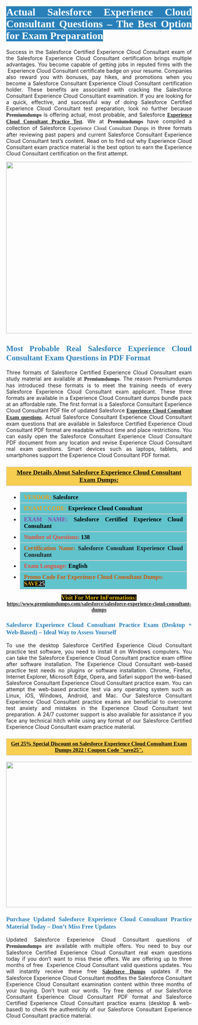 <h1 style="text-align: justify;"><span style="color:#ffffff;"><span style="font-family:Georgia,serif;"><strong><span style="background-color:#2980b9;">Actual Salesforce Experience Cloud Consultant Questions &ndash; The Best Option for Exam Preparation</span></strong></span></span></h1>

<p style="text-align: justify;">Success in the Salesforce Certified Experience Cloud Consultant exam of the Salesforce Experience Cloud Consultant certification brings multiple advantages. You become capable of getting jobs in reputed firms with the &nbsp;Experience Cloud Consultant certificate badge on your resume. Companies also reward you with bonuses, pay hikes, and promotions when you become a Salesforce Consultant Experience Cloud Consultant certification holder. These benefits are associated with cracking the Salesforce Consultant Experience Cloud Consultant examination. If you are looking for a quick, effective, and successful way of doing Salesforce Certified Experience Cloud Consultant test preparation, look no further because <span style="font-family:Georgia,serif;"><strong>Premiumdumps</strong></span> is offering actual, most probable, and Salesforce <span style="font-family:Georgia,serif;"><strong><a href="https://www.premiumdumps.com/salesforce/salesforce-experience-cloud-consultant-dumps">Experience Cloud Consultant&nbsp;Practice Test</a></strong></span>. We at <span style="font-family:Georgia,serif;"><strong>Premiumdumps</strong></span> have compiled a collection of Salesforce <span style="font-family:Georgia,serif;">Experience Cloud Consultant Dumps</span> in three formats after reviewing past papers and current Salesforce Consultant Experience Cloud Consultant&nbsp;test&rsquo;s content. Read on to find out why Experience Cloud Consultant exam practice material is the best option to earn the Experience Cloud Consultant certification on the first attempt.</p>

<p style="text-align: center;"><a href="https://www.premiumdumps.com/salesforce/salesforce-experience-cloud-consultant-dumps"><img alt="" src="https://i.imgur.com/P39uA2n.jpeg" style="width: 700px; height: 465px;" /></a></p>

<h2 style="text-align: justify;"><span style="color:#2980b9;"><span style="font-family:Georgia,serif;"><strong>Most Probable Real Salesforce Experience Cloud Consultant Exam Questions in PDF Format</strong></span></span></h2>

<p style="text-align: justify;">Three formats of Salesforce Certified Experience Cloud Consultant exam study material are available at <span style="font-family:Georgia,serif;"><strong>Premiumdumps</strong></span>. The reason Premiumdumps has introduced these formats is to meet the training needs of every Salesforce Experience Cloud Consultant exam applicant. These three formats are available in a Experience Cloud Consultant dumps bundle pack at an affordable rate. The first format is a Salesforce Consultant Experience Cloud Consultant PDF file of updated Salesforce <span style="font-family:Georgia,serif;"><strong><a href="https://www.premiumdumps.com/salesforce/salesforce-experience-cloud-consultant-dumps">Experience Cloud Consultant Exam questions</a></strong></span>. Actual Salesforce Consultant Experience Cloud Consultant exam questions that are available in Salesforce Certified Experience Cloud Consultant PDF format are readable without time and place restrictions. You can easily open the Salesforce Consultant Experience Cloud Consultant PDF document from any location and revise Experience Cloud Consultant real exam questions. Smart devices such as laptops, tablets, and smartphones support the Experience Cloud Consultant PDF format.</p>

<h3 style="background: #f7ce50; border: 1px solid rgb(204, 204, 204); padding: 5px 10px; text-align: center;"><span style="font-family:Georgia,serif;"><u><u><span style="color:#000000;"><span style="font-size:11pt"><span style="line-height:normal"><b><span style="font-size:13.0pt"><span cambria="">More Details About Salesforce Experience Cloud Consultant Exam Dumps:</span></span></b></span></span></span></u></u></span></h3>

<ul>
	<li style="margin:0cm 10pt">
	<div style="background:#61c4cd; border: 1px solid rgb(204, 204, 204); padding: 5px 10px; text-align: justify;"><span style="font-family:Georgia,serif;"><span style="font-size:11pt"><span style="line-height:normal"><b><span style="font-size:12.0pt"><span new="" roman="" times=""><span style="color:#f39c12;">VENDOR:</span> <span style="color:#000000;">Salesforce</span></span></span></b></span></span></span></div>
	</li>
	<li style="margin:0cm 10pt">
	<div style="background: #61c4cd; border: 1px solid rgb(204, 204, 204); padding: 5px 10px; text-align: justify;"><span style="font-family:Georgia,serif;"><span style="font-size:11pt"><span style="line-height:normal"><b><span style="font-size:12.0pt"><span new="" roman="" times=""><span style="color:#f39c12;">EXAM CCODE:</span> <span style="color:#000000;">Experience Cloud Consultant</span></span></span></b></span></span></span></div>
	</li>
	<li style="margin:0cm 10pt">
	<div style="background: #61c4cd; border: 1px solid rgb(204, 204, 204); padding: 5px 10px; text-align: justify;"><span style="font-family:Georgia,serif;"><span style="font-size:11pt"><span style="line-height:normal"><b><span style="font-size:12.0pt"><span new="" roman="" times=""><span style="color:#8e44ad;">EXAM NAME:</span> <span style="color:#000000;">Salesforce Certified Experience Cloud Consultant</span></span></span></b></span></span></span></div>
	</li>
	<li style="margin:0cm 10pt">
	<div style="background: #61c4cd; border: 1px solid rgb(204, 204, 204); padding: 5px 10px;"><span style="font-family:Georgia,serif;"><span style="font-size:11pt"><span style="line-height:normal"><b><span style="font-size:12.0pt"><span new="" roman="" times=""><span style="color:#e74c3c;">Number of Questions:</span><span style="color:#000000;"><span style="color:#f1c40f;"> </span>138</span></span></span></b></span></span></span></div>
	</li>
	<li style="margin:0cm 10pt">
	<div style="background: #61c4cd; border: 1px solid rgb(204, 204, 204); padding: 5px 10px; text-align: justify;"><span style="font-family:Georgia,serif;"><span style="font-size:11pt"><span style="line-height:normal"><b><span style="font-size:12.0pt"><span new="" roman="" times=""><span style="color:#d35400;">Certification Name:</span> Salesforce Consultant Experience Cloud Consultant</span></span></b></span></span></span></div>
	</li>
	<li style="margin:0cm 10pt">
	<div style="background: #61c4cd; border: 1px solid rgb(204, 204, 204); padding: 5px 10px; text-align: justify;"><span style="font-family:Georgia,serif;"><span style="font-size:11pt"><span style="line-height:normal"><b><span style="font-size:12.0pt"><span new="" roman="" times=""><span style="color:#e74c3c;">Exam Language:</span> <span style="color:#000000;">English</span></span></span></b></span></span></span></div>
	</li>
	<li style="margin:0cm 10pt">
	<div style="background: #61c4cd; border: 1px solid rgb(204, 204, 204); padding: 5px 10px;"><span style="font-family:Georgia,serif;"><span style="font-size:11pt"><span style="line-height:normal"><b><span style="font-size:12.0pt"><span new="" roman="" times=""><span style="color:#d35400;">Promo Code For Experience Cloud Consultant Dumps:</span><span style="color:#f1c40f;"> <span style="background-color:#000000;">SAVE</span></span><span style="color:#ffffff;"><span style="background-color:#000000;">25</span></span></span></span></b></span></span></span></div>
	</li>
</ul>

<p style="text-align: center;"><span style="font-family:Georgia,serif;"><strong><span style="font-size:16px;"><span style="color:#f1c40f;"><span style="background-color:#000000;">Visit For More InFormations:</span></span></span> <a href="https://www.premiumdumps.com/salesforce/salesforce-experience-cloud-consultant-dumps">https://www.premiumdumps.com/salesforce/salesforce-experience-cloud-consultant-dumps</a></strong></span></p>

<h3 style="text-align: justify;"><span style="color:#2980b9;"><span style="font-family:Georgia,serif;"><strong><strong><strong>Salesforce Experience Cloud Consultant Practice Exam (Desktop + Web-Based) &ndash; Ideal Way to Assess Yourself</strong></strong></strong></span></span></h3>

<p style="text-align: justify;">To use the desktop Salesforce Certified Experience Cloud Consultant practice test software, you need to install it on Windows computers. You can take the Salesforce Experience Cloud Consultant practice exam offline after software installation. The Experience Cloud Consultant web-based practice test needs no plugins or software installation. Chrome, Firefox, Internet Explorer, Microsoft Edge, Opera, and Safari support the web-based Salesforce Consultant Experience Cloud Consultant practice exam. You can attempt the web-based practice test via any operating system such as Linux, iOS, Windows, Android, and Mac. Our Salesforce Consultant Experience Cloud Consultant practice exams are beneficial to overcome test anxiety and mistakes in the Experience Cloud Consultant test preparation. A 24/7 customer support is also available for assistance if you face any technical hitch while using any format of our Salesforce Certified Experience Cloud Consultant exam practice material.</p>

<h3 style="background: rgb(247, 206, 80); border: 1px solid rgb(204, 204, 204); padding: 5px 10px; text-align: center;"><span style="font-family:Georgia,serif;"><u><span style="color:#000000;"><span style="font-size:11pt;"><span style="line-height:normal;"><b><span cambria="">Get 25% Special Discount on Salesforce Experience Cloud Consultant Exam Dumps 2022 | Coupon Code &quot;save25&quot;.</span></b></span></span></span></u></span></h3>

<p style="text-align: center;"><strong><strong><a href="https://www.premiumdumps.com/salesforce/salesforce-experience-cloud-consultant-dumps"><img alt="" src="https://i.imgur.com/IafrsaO.jpg" style="width: 700px; height: 394px;" /></a></strong></strong></p>

<h3 style="text-align: justify;"><strong><span style="color:#2980b9;"><span style="font-family:Georgia,serif;"><strong><strong><strong>Purchase Updated Salesforce Experience Cloud Consultant Practice Material Today &ndash; Don&rsquo;t Miss Free Updates</strong></strong></strong></span></span></strong></h3>

<p style="text-align: justify;">Updated Salesforce Experience Cloud Consultant questions of <span style="font-family:Georgia,serif;"><strong>Premiumdumps</strong></span> are available with multiple offers. You need to buy our Salesforce Certified Experience Cloud Consultant real exam questions today if you don&rsquo;t want to miss these offers. We are offering up to three months of free &nbsp;Experience Cloud Consultant valid questions updates. You will instantly receive these free <span style="font-family:Georgia,serif;"><strong><a href="https://www.premiumdumps.com/salesforce-exam-dumps">Salesforce Dumps</a></strong></span> updates if the Salesforce&nbsp;Experience Cloud Consultant modifies the Salesforce Consultant Experience Cloud Consultant examination content within three months of your buying. Don&rsquo;t trust our words. Try free demos of our Salesforce Consultant Experience Cloud Consultant PDF format and Salesforce Certified Experience Cloud Consultant practice exams (desktop &amp; web-based) to check the authenticity of our Salesforce Consultant&nbsp;Experience Cloud Consultant practice material.</p>
